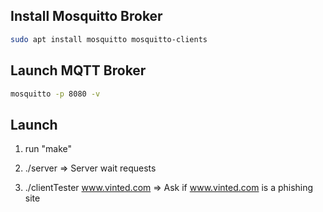 ## Install Mosquitto Broker

```bash
sudo apt install mosquitto mosquitto-clients

```

## Launch MQTT Broker 

```bash
mosquitto -p 8080 -v

```

## Launch

1) run "make"

2) ./server => Server wait requests

3) ./clientTester www.vinted.com => Ask if www.vinted.com is a phishing site

